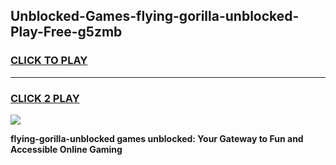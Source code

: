 
## Unblocked-Games-flying-gorilla-unblocked-Play-Free-g5zmb
<h3>
<a href="https://premium76.site?title=flying-gorilla-unblocked&ref=18A1">CLICK TO PLAY</a></h3>
<hr>

<h3>
<a href="https://premium76.site?title=flying-gorilla-unblocked&ref=18A1">CLICK 2 PLAY</a>
  
</h3>

<a href="https://premium76.site?title=flying-gorilla-unblocked&ref=18A1"><img src="https://clearcache.store/games.png"></a>


**flying-gorilla-unblocked games unblocked: Your Gateway to Fun and Accessible Online Gaming**
